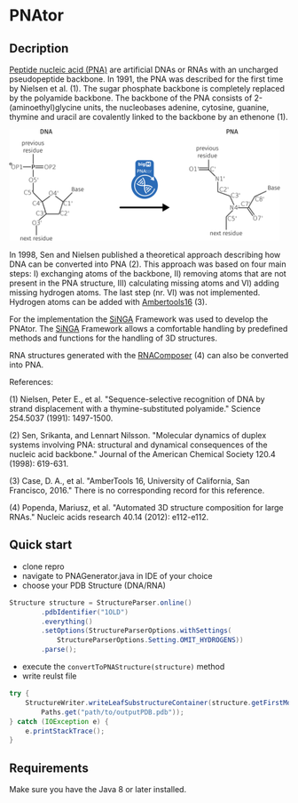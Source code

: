 # PNAtor

## Decription

[Peptide nucleic acid (PNA)](https://en.wikipedia.org/wiki/Peptide_nucleic_acid) are artificial DNAs or RNAs with an uncharged pseudopeptide backbone. 
In 1991, the PNA was described for the first time by Nielsen et al. (1). 
The sugar phosphate backbone is completely replaced by the polyamide 
backbone. The backbone of the PNA consists of 2-(aminoethyl)glycine units, 
the nucleobases adenine, cytosine, guanine, thymine and uracil are 
covalently linked to the backbone by an ethenone (1).


<img src="DNA_PNA_eng.png" height="200"/>

In 1998, Sen and Nielsen published a theoretical approach describing 
how DNA can be converted into PNA (2). This approach was based on four 
main steps: I) exchanging atoms of the backbone, II) removing atoms 
that are not present in the PNA structure, III) calculating missing atoms and 
VI) adding missing hydrogen atoms. 
The last step (nr. VI) was not implemented. Hydrogen atoms can be 
added with [Ambertools16](http://ambermd.org/) (3).

For the implementation the  [SiNGA](https://github.com/singa-bio/singa) Framework was used to develop the 
PNAtor. The [SiNGA](https://github.com/singa-bio/singa) Framework allows a comfortable handling by 
predefined methods and functions for the handling of 3D structures.

RNA structures generated with the [RNAComposer](http://rnacomposer.cs.put.poznan.pl/)
 (4) can also be converted into PNA.

References:

(1) Nielsen, Peter E., et al. "Sequence-selective recognition of DNA by strand displacement with a thymine-substituted polyamide." Science 254.5037 (1991): 1497-1500.

(2) Sen, Srikanta, and Lennart Nilsson. "Molecular dynamics of duplex systems involving PNA: structural and dynamical consequences of the nucleic acid backbone." Journal of the American Chemical Society 120.4 (1998): 619-631.

(3) Case, D. A., et al. "AmberTools 16, University of California, San Francisco, 2016." There is no corresponding record for this reference.

(4) Popenda, Mariusz, et al. "Automated 3D structure composition for large RNAs." Nucleic acids research 40.14 (2012): e112-e112.
## Quick start

- clone repro
- navigate to PNAGenerator.java in IDE of your choice
- choose your PDB Structure (DNA/RNA) 

```java
Structure structure = StructureParser.online()
        .pdbIdentifier("1OLD")
        .everything()
        .setOptions(StructureParserOptions.withSettings(
            StructureParserOptions.Setting.OMIT_HYDROGENS))
        .parse();

```
- execute the ```convertToPNAStructure(structure)``` method
- write reulst file
```java
try {
    StructureWriter.writeLeafSubstructureContainer(structure.getFirstModel(), 
        Paths.get("path/to/outputPDB.pdb"));
} catch (IOException e) {
    e.printStackTrace();
}
```
## Requirements
Make sure you have the Java 8 or later installed.

